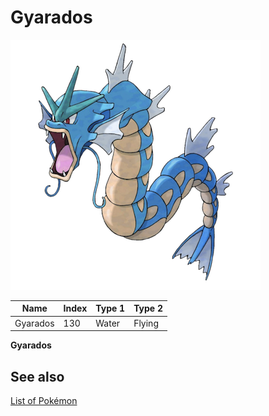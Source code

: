 # Gyarados


![Gyarados](images/130.png)

| **Name** | **Index** | **Type 1** | **Type 2** |
|----|----|----|----|
| Gyarados | 130 | Water | Flying  |

**Gyarados** 

## See also

[List of Pokémon](../pokemon.md)
